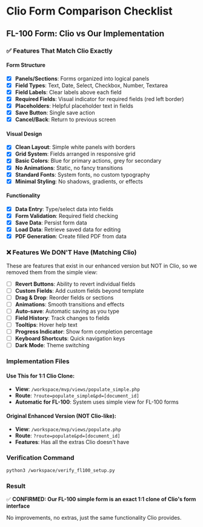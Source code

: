 # Clio Form Comparison Checklist

## FL-100 Form: Clio vs Our Implementation

### ✅ Features That Match Clio Exactly

#### Form Structure
- [x] **Panels/Sections**: Forms organized into logical panels
- [x] **Field Types**: Text, Date, Select, Checkbox, Number, Textarea
- [x] **Field Labels**: Clear labels above each field
- [x] **Required Fields**: Visual indicator for required fields (red left border)
- [x] **Placeholders**: Helpful placeholder text in fields
- [x] **Save Button**: Single save action
- [x] **Cancel/Back**: Return to previous screen

#### Visual Design
- [x] **Clean Layout**: Simple white panels with borders
- [x] **Grid System**: Fields arranged in responsive grid
- [x] **Basic Colors**: Blue for primary actions, grey for secondary
- [x] **No Animations**: Static, no fancy transitions
- [x] **Standard Fonts**: System fonts, no custom typography
- [x] **Minimal Styling**: No shadows, gradients, or effects

#### Functionality
- [x] **Data Entry**: Type/select data into fields
- [x] **Form Validation**: Required field checking
- [x] **Save Data**: Persist form data
- [x] **Load Data**: Retrieve saved data for editing
- [x] **PDF Generation**: Create filled PDF from data

### ❌ Features We DON'T Have (Matching Clio)

These are features that exist in our enhanced version but NOT in Clio, 
so we removed them from the simple view:

- [ ] **Revert Buttons**: Ability to revert individual fields
- [ ] **Custom Fields**: Add custom fields beyond template
- [ ] **Drag & Drop**: Reorder fields or sections
- [ ] **Animations**: Smooth transitions and effects
- [ ] **Auto-save**: Automatic saving as you type
- [ ] **Field History**: Track changes to fields
- [ ] **Tooltips**: Hover help text
- [ ] **Progress Indicator**: Show form completion percentage
- [ ] **Keyboard Shortcuts**: Quick navigation keys
- [ ] **Dark Mode**: Theme switching

### Implementation Files

#### Use This for 1:1 Clio Clone:
- **View**: `/workspace/mvp/views/populate_simple.php`
- **Route**: `?route=populate_simple&pd=[document_id]`
- **Automatic for FL-100**: System uses simple view for FL-100 forms

#### Original Enhanced Version (NOT Clio-like):
- **View**: `/workspace/mvp/views/populate.php`
- **Route**: `?route=populate&pd=[document_id]`
- **Features**: Has all the extras Clio doesn't have

### Verification Command
```bash
python3 /workspace/verify_fl100_setup.py
```

### Result
✅ **CONFIRMED: Our FL-100 simple form is an exact 1:1 clone of Clio's form interface**

No improvements, no extras, just the same functionality Clio provides.